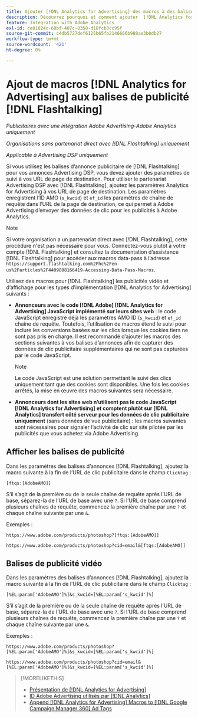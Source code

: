 ```yaml
---
title: Ajouter [!DNL Analytics for Advertising] des macros à des balises  [!DNL Flashtalking] ’annonces
description: Découvrez pourquoi et comment ajouter  [!DNL Analytics for Advertising]  macros à vos balises  [!DNL Flashtalking]  publicité
feature: Integration with Adobe Analytics
exl-id: ce81824c-60bf-487c-8358-d18fcb3cc95f
source-git-commit: c4db5727def6125b65fb2146666b988ae3b0db27
workflow-type: tm+mt
source-wordcount: '421'
ht-degree: 0%

---
```


# Ajout de macros [!DNL Analytics for Advertising] aux balises de publicité [!DNL Flashtalking]

*Publicitaires avec une intégration Adobe Advertising-Adobe Analytics uniquement*

*Organisations sans partenariat direct avec [!DNL Flashtalking] uniquement*

*Applicable à Advertising DSP uniquement*

Si vous utilisez les balises d’annonce publicitaire de [!DNL Flashtalking] pour vos annonces Advertising DSP, vous devez ajouter des paramètres de suivi à vos URL de page de destination. Pour utiliser le partenariat Advertising DSP avec [!DNL Flashtalking], ajoutez les paramètres Analytics for Advertising à vos URL de page de destination. Les paramètres enregistrent l’ID AMO (`s_kwcid`) et `ef_id` les paramètres de chaîne de requête dans l’URL de la page de destination, ce qui permet à Adobe Advertising d’envoyer des données de clic pour les publicités à Adobe Analytics.

>[!NOTE]
>
>Si votre organisation a un partenariat direct avec [!DNL Flashtalking], cette procédure n&#39;est pas nécessaire pour vous. Connectez-vous plutôt à votre compte [!DNL Flashtalking] et consultez la documentation d’assistance [!DNL Flashtalking] pour accéder aux macros data-pass à l’adresse `https://support.flashtalking.com%2Fhc%2Fen-us%2Farticles%2F4409808166419-Accessing-Data-Pass-Macros`.

Utilisez des macros pour [!DNL Flashtalking] les publicités vidéo et d’affichage pour les types d’implémentation [!DNL Analytics for Advertising] suivants :

* **Annonceurs avec le code [!DNL Adobe] [!DNL Analytics for Advertising] JavaScript implémenté sur leurs sites web** : le code JavaScript enregistre déjà les paramètres AMO ID (`s_kwcid`) et `ef_id` chaîne de requête. Toutefois, l’utilisation de macros étend le suivi pour inclure les conversions basées sur les clics lorsque les cookies tiers ne sont pas pris en charge. Il est recommandé d’ajouter les macros des sections suivantes à vos balises d’annonces afin de capturer des données de clic publicitaire supplémentaires qui ne sont pas capturées par le code JavaScript.

  >[!NOTE]
  >
  >Le code JavaScript est une solution permettant le suivi des clics uniquement tant que des cookies sont disponibles. Une fois les cookies arrêtés, la mise en œuvre des macros suivantes sera nécessaire.

* **Annonceurs dont les sites web n’utilisent pas le code JavaScript [!DNL Analytics for Advertising] et comptent plutôt sur [!DNL Analytics] transfert côté serveur pour les données de clic publicitaire uniquement** (sans données de vue publicitaire) : les macros suivantes sont nécessaires pour signaler l’activité de clic sur site pilotée par les publicités que vous achetez via Adobe Advertising.

## Afficher les balises de publicité

Dans les paramètres des balises d’annonces [!DNL Flashtalking], ajoutez la macro suivante à la fin de l’URL de clic publicitaire dans le champ `Clicktag` :

```
[ftqs:[AdobeAMO]]
```

S’il s’agit de la première ou de la seule chaîne de requête après l’URL de base, séparez-la de l’URL de base avec une `?`. Si l’URL de base comprend plusieurs chaînes de requête, commencez la première chaîne par une `?` et chaque chaîne suivante par une `&`.

Exemples :

`https://www.adobe.com/products/photoshop?[ftqs:[AdobeAMO]]`

`https://www.adobe.com/products/photoshop?cid=email&[ftqs:[AdobeAMO]]`

## Balises de publicité vidéo

Dans les paramètres des balises d’annonces [!DNL Flashtalking], ajoutez la macro suivante à la fin de l’URL de clic publicitaire dans le champ `Clicktag` :

```
[%EL:param['AdobeAMO']%]&s_kwcid=[%EL:param['s_kwcid']%]
```

S’il s’agit de la première ou de la seule chaîne de requête après l’URL de base, séparez-la de l’URL de base avec une `?`. Si l’URL de base comprend plusieurs chaînes de requête, commencez la première chaîne par une `?` et chaque chaîne suivante par une `&`.

Exemples :

`https://www.adobe.com/products/photoshop?[%EL:param['AdobeAMO']%]&s_kwcid=[%EL:param['s_kwcid']%]`

`https://www.adobe.com/products/photoshop?cid=email&[%EL:param['AdobeAMO']%]&s_kwcid=[%EL:param['s_kwcid']%]`

>[!MORELIKETHIS]
>
>* [Présentation de  [!DNL Analytics for Advertising]](overview.md)
>* [ID Adobe Advertising utilisés par  [!DNL Analytics]](/help/integrations/analytics/ids.md)
>* [Append [!DNL Analytics for Advertising] Macros to [!DNL Google Campaign Manager 360] Ad Tags](/help/integrations/analytics/macros-google-campaign-manager.md)

